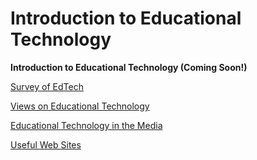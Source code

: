 # Introduction to Educational Technology

__Introduction to Educational Technology (Coming Soon!)__

[Survey of EdTech](https://www.udacity.com/wiki/Educational_Technology/Introduction_to_EdTech/Survey_Of_EdTech)

[Views on Educational Technology](https://www.udacity.com/wiki/Educational_Technology/Introduction_to_EdTech/Views_on_EdTech)

[Educational Technology in the Media](https://www.udacity.com/wiki/Educational_Technology/Introduction_to_EdTech/Educational_Technology_in_the_Media)

[Useful Web Sites](https://www.udacity.com/wiki/Educational_Technology/Introduction_to_EdTech/Useful_Web_Sites)